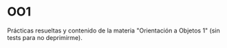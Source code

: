 # OO1
Prácticas resueltas y contenido de la materia "Orientación a Objetos 1" (sin tests para no deprimirme).
